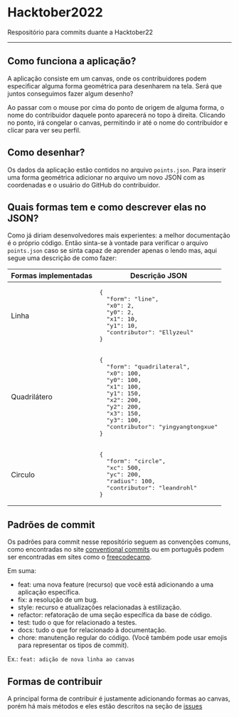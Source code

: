 # Hacktober2022
Respositório para commits duante a Hacktober22
___

## Como funciona a aplicação?
A aplicação consiste em um canvas, onde os contribuidores podem especificar alguma forma geométrica para desenharem na tela. Será que juntos conseguimos fazer algum desenho?

Ao passar com o mouse por cima do ponto de origem de alguma forma, o nome do contribuidor daquele ponto aparecerá no topo à direita.
Clicando no ponto, irá congelar o canvas, permitindo ir até o nome do contribuidor e clicar para ver seu perfil.

## Como desenhar?
Os dados da aplicação estão contidos no arquivo `points.json`. Para inserir uma forma geométrica adicionar no arquivo um novo JSON com as coordenadas e o usuário do GitHub do contribuidor.

## Quais formas tem e como descrever elas no JSON?
Como já diriam desenvolvedores mais experientes: a melhor documentação é o próprio código. Então sinta-se à vontade para verificar o arquivo `points.json` caso se sinta capaz de aprender apenas o lendo mas, aqui segue uma descrição de como fazer:

<table>
  <thead>
    <tr>
      <th>Formas implementadas</th>
      <th>Descrição JSON</th>
    </tr>
  </thead>
  <tbody>
    <tr>
      <td>Linha</td>
      <td><pre>{
  "form": "line",
  "x0": 2,
  "y0": 2,
  "x1": 10,
  "y1": 10,
  "contributor": "Ellyzeul"
}</pre></td>
    </tr>
    <tr>
      <td>Quadrilátero</td>
      <td><pre>{
  "form": "quadrilateral",
  "x0": 100,
  "y0": 100,
  "x1": 100,
  "y1": 150,
  "x2": 200,
  "y2": 200,
  "x3": 150,
  "y3": 100,
  "contributor": "yingyangtongxue"
}</pre></td>
    </tr>
    <tr>
      <td>Circulo</td>
      <td><pre>{
  "form": "circle",
  "xc": 500,
  "yc": 200,
  "radius": 100,
  "contributor": "leandrohl"
}</pre></td>
    </tr>
  </tbody>
</table>

## Padrões de commit
Os padrões para commit nesse repositório seguem as convenções comuns, como encontradas no site [conventional commits](https://www.conventionalcommits.org/en/v1.0.0/) ou em português podem ser encontradas em sites como o [freecodecamp](https://www.freecodecamp.org/portuguese/news/como-escrever-boas-mensagens-de-commit-um-guia-pratico-do-git/).

Em suma:

 - feat: uma nova feature (recurso) que você está adicionando a uma aplicação específica.
 - fix: a resolução de um bug.
 - style: recurso e atualizações relacionadas à estilização.
 - refactor: refatoração de uma seção específica da base de código.
 - test: tudo o que for relacionado a testes.
 - docs: tudo o que for relacionado à documentação.
 - chore: manutenção regular do código. (Você também pode usar emojis para representar os tipos de commit).

Ex.: `feat: adição de nova linha ao canvas`

## Formas de contribuir
A principal forma de contribuir é justamente adicionando formas ao canvas, porém há mais métodos e eles estão descritos na seção de [issues](https://github.com/Ellyzeul/Hacktober2022/issues)
